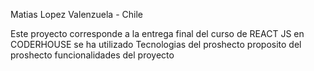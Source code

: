 Matias Lopez Valenzuela - Chile

Este proyecto corresponde a la entrega final del curso de REACT JS en CODERHOUSE 
se ha utilizado 
Tecnologias del proshecto
proposito del proshecto
funcionalidades del proyecto